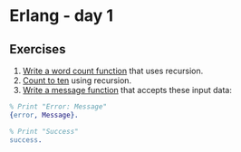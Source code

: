 # Erlang - day 1

## Exercises
1. [Write a word count function](./words.erl) that uses recursion.
2. [Count to ten](./) using recursion.
3. [Write a message function](./) that accepts these input data:
```erlang
% Print "Error: Message"
{error, Message}.

% Print "Success"
success.
```